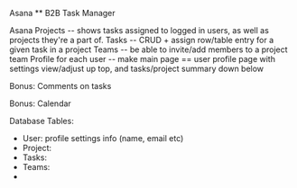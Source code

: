 

Asana  ** B2B Task Manager

Asana
Projects -- shows tasks assigned to logged in users, as well as projects they're a part of.
Tasks -- CRUD + assign row/table entry for a given task in a project
Teams -- be able to invite/add members to a project team
Profile for each user -- make main page == user profile page with settings view/adjust up top, and tasks/project summary down below

Bonus: Comments on tasks

Bonus: Calendar


Database Tables:
- User: profile settings info (name, email etc)
- Project:
- Tasks:
- Teams:
- 